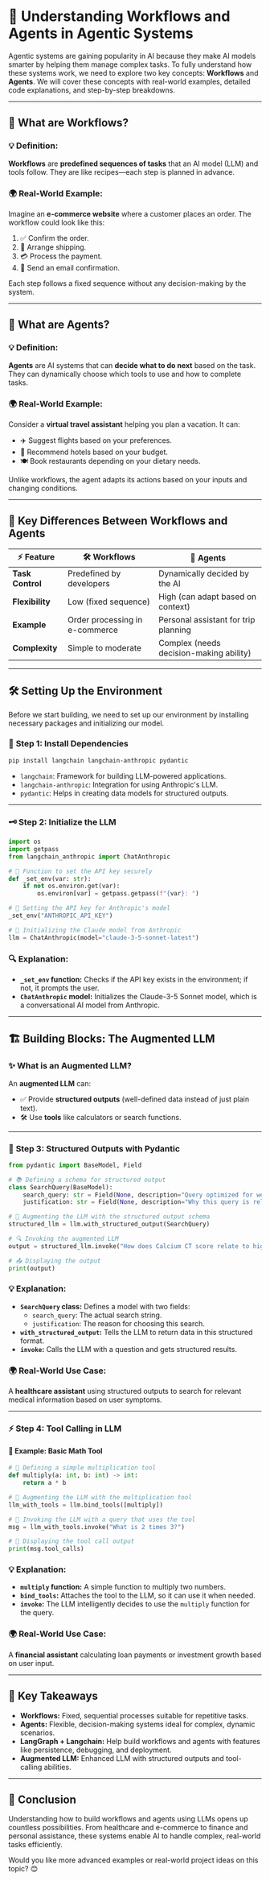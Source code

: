 # 🚀 **Understanding Workflows and Agents in Agentic Systems**  

Agentic systems are gaining popularity in AI because they make AI models smarter by helping them manage complex tasks. To fully understand how these systems work, we need to explore two key concepts: **Workflows** and **Agents**. We will cover these concepts with real-world examples, detailed code explanations, and step-by-step breakdowns.  

---

## 🌟 **What are Workflows?**  

### 💡 **Definition:**  
**Workflows** are **predefined sequences of tasks** that an AI model (LLM) and tools follow. They are like recipes—each step is planned in advance.  

### 🌍 **Real-World Example:**  
Imagine an **e-commerce website** where a customer places an order. The workflow could look like this:  
1. ✅ Confirm the order.  
2. 🚚 Arrange shipping.  
3. 💳 Process the payment.  
4. 📩 Send an email confirmation.  

Each step follows a fixed sequence without any decision-making by the system.  

---

## 🤖 **What are Agents?**  

### 💡 **Definition:**  
**Agents** are AI systems that can **decide what to do next** based on the task. They can dynamically choose which tools to use and how to complete tasks.  

### 🌍 **Real-World Example:**  
Consider a **virtual travel assistant** helping you plan a vacation. It can:  
- ✈️ Suggest flights based on your preferences.  
- 🏨 Recommend hotels based on your budget.  
- 🍽️ Book restaurants depending on your dietary needs.  

Unlike workflows, the agent adapts its actions based on your inputs and changing conditions.  

---

## 🔄 **Key Differences Between Workflows and Agents**  

| ⚡ **Feature**      | 🛠️ **Workflows**                          | 🤖 **Agents**                          |
|---------------------|-------------------------------------------|-----------------------------------------|
| **Task Control**    | Predefined by developers                  | Dynamically decided by the AI           |
| **Flexibility**     | Low (fixed sequence)                      | High (can adapt based on context)       |
| **Example**         | Order processing in e-commerce            | Personal assistant for trip planning    |
| **Complexity**      | Simple to moderate                        | Complex (needs decision-making ability) |

---

## 🛠️ **Setting Up the Environment**  

Before we start building, we need to set up our environment by installing necessary packages and initializing our model.  

### 🔧 **Step 1: Install Dependencies**  
```bash
pip install langchain langchain-anthropic pydantic
```
- `langchain`: Framework for building LLM-powered applications.  
- `langchain-anthropic`: Integration for using Anthropic's LLM.  
- `pydantic`: Helps in creating data models for structured outputs.  

---

### 🗝️ **Step 2: Initialize the LLM**  
```python
import os
import getpass
from langchain_anthropic import ChatAnthropic

# 🔑 Function to set the API key securely
def _set_env(var: str):
    if not os.environ.get(var):
        os.environ[var] = getpass.getpass(f"{var}: ")

# 🚀 Setting the API key for Anthropic's model
_set_env("ANTHROPIC_API_KEY")

# 🤖 Initializing the Claude model from Anthropic
llm = ChatAnthropic(model="claude-3-5-sonnet-latest")
```

### 🔍 **Explanation:**  
- **`_set_env` function:** Checks if the API key exists in the environment; if not, it prompts the user.  
- **`ChatAnthropic` model:** Initializes the Claude-3-5 Sonnet model, which is a conversational AI model from Anthropic.  

---

## 🏗️ **Building Blocks: The Augmented LLM**  

### ✨ **What is an Augmented LLM?**  
An **augmented LLM** can:  
- ✅ Provide **structured outputs** (well-defined data instead of just plain text).  
- 🛠️ Use **tools** like calculators or search functions.  

---

### 📝 **Step 3: Structured Outputs with Pydantic**  
```python
from pydantic import BaseModel, Field

# 📚 Defining a schema for structured output
class SearchQuery(BaseModel):
    search_query: str = Field(None, description="Query optimized for web search.")
    justification: str = Field(None, description="Why this query is relevant.")

# 🔗 Augmenting the LLM with the structured output schema
structured_llm = llm.with_structured_output(SearchQuery)

# 🔍 Invoking the augmented LLM
output = structured_llm.invoke("How does Calcium CT score relate to high cholesterol?")

# 📤 Displaying the output
print(output)
```

### 💡 **Explanation:**  
- **`SearchQuery` class:** Defines a model with two fields:  
  - `search_query`: The actual search string.  
  - `justification`: The reason for choosing this search.  
- **`with_structured_output`:** Tells the LLM to return data in this structured format.  
- **`invoke`:** Calls the LLM with a question and gets structured results.  

### 🌍 **Real-World Use Case:**  
A **healthcare assistant** using structured outputs to search for relevant medical information based on user symptoms.  

---

### ⚡ **Step 4: Tool Calling in LLM**  

#### 🔢 **Example: Basic Math Tool**  
```python
# 🔧 Defining a simple multiplication tool
def multiply(a: int, b: int) -> int:
    return a * b

# 🧩 Augmenting the LLM with the multiplication tool
llm_with_tools = llm.bind_tools([multiply])

# 🚀 Invoking the LLM with a query that uses the tool
msg = llm_with_tools.invoke("What is 2 times 3?")

# 🔎 Displaying the tool call output
print(msg.tool_calls)
```

### 💡 **Explanation:**  
- **`multiply` function:** A simple function to multiply two numbers.  
- **`bind_tools`:** Attaches the tool to the LLM, so it can use it when needed.  
- **`invoke`:** The LLM intelligently decides to use the `multiply` function for the query.  

### 🌍 **Real-World Use Case:**  
A **financial assistant** calculating loan payments or investment growth based on user input.  

---

## 🧭 **Key Takeaways**  
- **Workflows:** Fixed, sequential processes suitable for repetitive tasks.  
- **Agents:** Flexible, decision-making systems ideal for complex, dynamic scenarios.  
- **LangGraph + Langchain:** Help build workflows and agents with features like persistence, debugging, and deployment.  
- **Augmented LLM:** Enhanced LLM with structured outputs and tool-calling abilities.  

---

## 🎯 **Conclusion**  
Understanding how to build workflows and agents using LLMs opens up countless possibilities. From healthcare and e-commerce to finance and personal assistance, these systems enable AI to handle complex, real-world tasks efficiently.  

Would you like more advanced examples or real-world project ideas on this topic? 😊